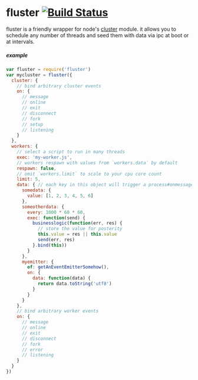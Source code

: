 
# fluster [![Build Status](https://travis-ci.org/skibz/fluster.svg?branch=master)](https://travis-ci.org/skibz/fluster)

fluster is a friendly wrapper for node's [cluster](http://devdocs.io/node-cluster/) module. it allows you to schedule any number of threads and seed them with data via ipc at boot or at intervals.

##### example

```javascript
var fluster = require('fluster')
var mycluster = fluster({
  cluster: {
    // bind arbitrary cluster events
    on: {
      // message
      // online
      // exit
      // disconnect
      // fork
      // setup
      // listening
    }
  },
  workers: {
    // select a script to run in many threads
    exec: 'my-worker.js',
    // workers respawn with values from `workers.data` by default
    respawn: false,
    // omit `workers.limit` to scale to your cpu core count
    limit: 5,
    data: { // each key in this object will trigger a process#onmessage event in your worker
      somedata: {
        value: [1, 2, 3, 4, 5, 6]
      },
      someotherdata: {
        every: 1000 * 60 * 60,
        exec: function(send) {
          businesslogic(function(err, res) {
            // store the value for posterity
            this.value = res || this.value
            send(err, res)
          }.bind(this))
        }
      },
      myemitter: {
        of: getAnEventEmitterSomehow(),
        on: {
          data: function(data) {
            return data.toString('utf8')
          }
        }
      }
    },
    // bind arbitrary worker events
    on: {
      // message
      // online
      // exit
      // disconnect
      // fork
      // error
      // listening
    }
  }
})
```

